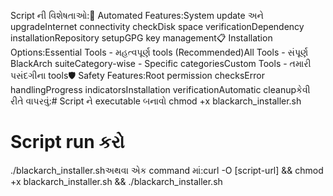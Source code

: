 Script ની વિશેષતાઓ:🔧 Automated Features:System update અને upgradeInternet connectivity checkDisk space verificationDependency installationRepository setupGPG key management📋 Installation Options:Essential Tools - મહત્વપૂર્ણ tools (Recommended)All Tools - સંપૂર્ણ BlackArch suiteCategory-wise - Specific categoriesCustom Tools - તમારી પસંદગીના tools🛡️ Safety Features:Root permission checksError handlingProgress indicatorsInstallation verificationAutomatic cleanupકેવી રીતે વાપરવું:# Script ને executable બનાવો
chmod +x blackarch_installer.sh

# Script run કરો
./blackarch_installer.shઅથવા એક command માં:curl -O [script-url] && chmod +x blackarch_installer.sh && ./blackarch_installer.sh
